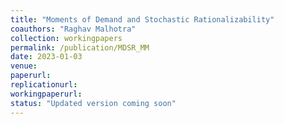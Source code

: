 ```yaml
---
title: "Moments of Demand and Stochastic Rationalizability"
coauthors: "Raghav Malhotra"
collection: workingpapers
permalink: /publication/MDSR_MM
date: 2023-01-03
venue:
paperurl:
replicationurl:
workingpaperurl: 
status: "Updated version coming soon"
---
```


